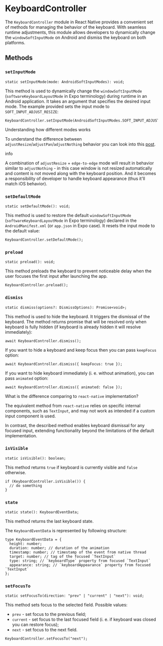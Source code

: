 # KeyboardController

The `KeyboardController` module in React Native provides a convenient set of methods for managing the behavior of the keyboard. With seamless runtime adjustments, this module allows developers to dynamically change the `windowSoftInputMode` on Android and dismiss the keyboard on both platforms.

## Methods[​](/react-native-keyboard-controller/pr-preview/pr-1145/docs/api/keyboard-controller.md#methods "Direct link to Methods")

### `setInputMode`[​](/react-native-keyboard-controller/pr-preview/pr-1145/docs/api/keyboard-controller.md#setinputmode- "Direct link to setinputmode-")

```
static setInputMode(mode: AndroidSoftInputModes): void;
```

This method is used to dynamically change the `windowSoftInputMode` (`softwareKeyboardLayoutMode` in Expo terminology) during runtime in an Android application. It takes an argument that specifies the desired input mode. The example provided sets the input mode to `SOFT_INPUT_ADJUST_RESIZE`:

```
KeyboardController.setInputMode(AndroidSoftInputModes.SOFT_INPUT_ADJUST_RESIZE);
```

Understanding how different modes works

To understand the difference between `adjustResize`/`adjustPan`/`adjustNothing` behavior you can look into this [post](https://stackoverflow.com/a/71301500/9272042).

info

A combination of `adjustResize` + `edge-to-edge` mode will result in behavior similar to `adjustNothing` - in this case window is not resized automatically and content is not moved along with the keyboard position. And it becomes a responsibility of developer to handle keyboard appearance (thus it'll match iOS behavior).

### `setDefaultMode`[​](/react-native-keyboard-controller/pr-preview/pr-1145/docs/api/keyboard-controller.md#setdefaultmode- "Direct link to setdefaultmode-")

```
static setDefaultMode(): void;
```

This method is used to restore the default `windowSoftInputMode` (`softwareKeyboardLayoutMode` in Expo terminology) declared in the `AndroidManifest.xml` (or `app.json` in Expo case). It resets the input mode to the default value:

```
KeyboardController.setDefaultMode();
```

### `preload`[​](/react-native-keyboard-controller/pr-preview/pr-1145/docs/api/keyboard-controller.md#preload- "Direct link to preload-")

```
static preload(): void;
```

This method preloads the keyboard to prevent noticeable delay when the user focuses the first input after launching the app.

```
KeyboardController.preload();
```

### `dismiss`[​](/react-native-keyboard-controller/pr-preview/pr-1145/docs/api/keyboard-controller.md#dismiss "Direct link to dismiss")

```
static dismiss(options?: DismissOptions): Promise<void>;
```

This method is used to hide the keyboard. It triggers the dismissal of the keyboard. The method returns promise that will be resolved only when keyboard is fully hidden (if keyboard is already hidden it will resolve immediately):

```
await KeyboardController.dismiss();
```

If you want to hide a keyboard and keep focus then you can pass `keepFocus` option:

```
await KeyboardController.dismiss({ keepFocus: true });
```

If you want to hide keyboard immediately (i. e. without animation), you can pass `animated` option:

```
await KeyboardController.dismiss({ animated: false });
```

What is the difference comparing to `react-native` implementation?

The equivalent method from `react-native` relies on specific internal components, such as `TextInput`, and may not work as intended if a custom input component is used.

In contrast, the described method enables keyboard dismissal for any focused input, extending functionality beyond the limitations of the default implementation.

### `isVisible`[​](/react-native-keyboard-controller/pr-preview/pr-1145/docs/api/keyboard-controller.md#isvisible "Direct link to isvisible")

```
static isVisible(): boolean;
```

This method returns `true` if keyboard is currently visible and `false` otherwise.

```
if (KeyboardController.isVisible()) {
  // do something
}
```

### `state`[​](/react-native-keyboard-controller/pr-preview/pr-1145/docs/api/keyboard-controller.md#state "Direct link to state")

```
static state(): KeyboardEventData;
```

This method returns the last keyboard state.

The `KeyboardEventData` is represented by following structure:

```
type KeyboardEventData = {
  height: number;
  duration: number; // duration of the animation
  timestamp: number; // timestamp of the event from native thread
  target: number; // tag of the focused `TextInput`
  type: string; // `keyboardType` property from focused `TextInput`
  appearance: string; // `keyboardAppearance` property from focused `TextInput`
};
```

### `setFocusTo`[​](/react-native-keyboard-controller/pr-preview/pr-1145/docs/api/keyboard-controller.md#setfocusto "Direct link to setfocusto")

```
static setFocusTo(direction: "prev" | "current" | "next"): void;
```

This method sets focus to the selected field. Possible values:

* `prev` - set focus to the previous field;
* `current` - set focus to the last focused field (i. e. if keyboard was closed you can restore focus);
* `next` - set focus to the next field.

```
KeyboardController.setFocusTo("next");
```
